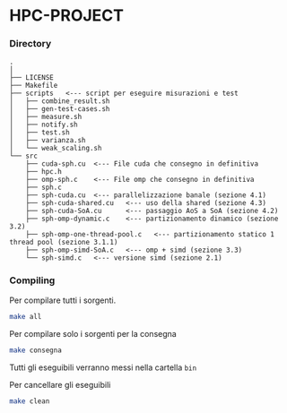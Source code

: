 # HPC-PROJECT

### Directory

```
.
│
├── LICENSE
├── Makefile
├── scripts   <--- script per eseguire misurazioni e test
│   ├── combine_result.sh
│   ├── gen-test-cases.sh
│   ├── measure.sh
│   ├── notify.sh
│   ├── test.sh
│   ├── varianza.sh
│   └── weak_scaling.sh
└── src
    ├── cuda-sph.cu  <--- File cuda che consegno in definitiva
    ├── hpc.h
    ├── omp-sph.c    <--- File omp che consegno in definitiva
    ├── sph.c
    ├── sph-cuda.cu  <--- parallelizzazione banale (sezione 4.1)
    ├── sph-cuda-shared.cu   <--- uso della shared (sezione 4.3)
    ├── sph-cuda-SoA.cu      <--- passaggio AoS a SoA (sezione 4.2)
    ├── sph-omp-dynamic.c    <--- partizionamento dinamico (sezione 3.2)
    ├── sph-omp-one-thread-pool.c   <--- partizionamento statico 1 thread pool (sezione 3.1.1)
    ├── sph-omp-simd-SoA.c   <--- omp + simd (sezione 3.3)
    └── sph-simd.c   <--- versione simd (sezione 2.1)

```

### Compiling
Per compilare tutti i sorgenti.
```bash
make all
```

Per compilare solo i sorgenti per la consegna
```bash
make consegna
```

Tutti gli eseguibili verranno messi nella cartella `bin`

Per cancellare gli eseguibili
```bash
make clean
```
